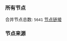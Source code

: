### 所有节点
合并节点总数: `5641`
[节点链接](https://github.com/rzhy1/33/raw/master/sub/sub_merge_base64.txt)

### 节点来源
